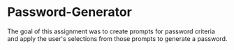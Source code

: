 # Password-Generator

The goal of this assignment was to create prompts for password criteria and apply the user's selections from those prompts to generate a password.
